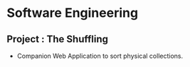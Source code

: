 # Software Engineering
## Project : The Shuffling
* Companion Web Application to sort physical collections.